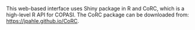 
This web-based interface uses Shiny package in R and CoRC, which is a high-level R API for COPASI. The CoRC package can be downloaded from: https://jpahle.github.io/CoRC.

<!---
<div style="text-align: center"> 
<img src="vTech.svg" style="width: 150px;"/> &nbsp;&nbsp;&nbsp;&nbsp;&nbsp;&nbsp;
<img src="uconn.jpeg" style="width: 150px;"/> &nbsp;&nbsp;&nbsp;&nbsp;&nbsp;&nbsp;
<img src="cos.png" style="width: 150px;"/>
</div>

-->




